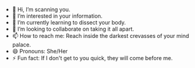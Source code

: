 - 👋 Hi, I’m scanning you.
- 👀 I’m interested in your information.
- 🌱 I’m currently learning to dissect your body.
- 💞️ I’m looking to collaborate on taking it all apart.
- 📫 How to reach me: Reach inside the darkest crevasses of your mind palace.
- 😄 Pronouns: She/Her
- ⚡ Fun fact: If I don't get to you quick, they will come before me.


